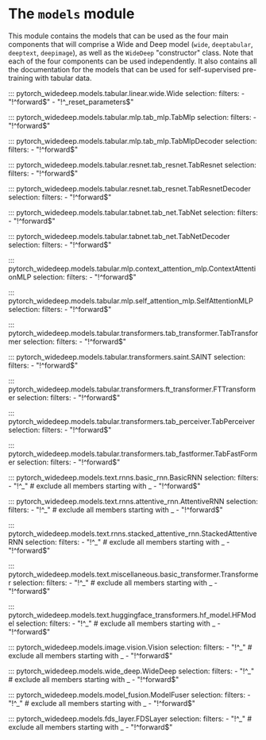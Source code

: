 # The ``models`` module

This module contains the models that can be used as the four main components
that will comprise a Wide and Deep model (``wide``, ``deeptabular``,
``deeptext``, ``deepimage``), as well as the ``WideDeep`` "constructor"
class. Note that each of the four components can be used independently. It
also contains all the documentation for the models that can be used for
self-supervised pre-training with tabular data.


::: pytorch_widedeep.models.tabular.linear.wide.Wide
    selection:
        filters:
            - "!^forward$"
            - "!^_reset_parameters$"

::: pytorch_widedeep.models.tabular.mlp.tab_mlp.TabMlp
    selection:
        filters:
            - "!^forward$"

::: pytorch_widedeep.models.tabular.mlp.tab_mlp.TabMlpDecoder
    selection:
        filters:
            - "!^forward$"

::: pytorch_widedeep.models.tabular.resnet.tab_resnet.TabResnet
    selection:
        filters:
            - "!^forward$"

::: pytorch_widedeep.models.tabular.resnet.tab_resnet.TabResnetDecoder
    selection:
        filters:
            - "!^forward$"

::: pytorch_widedeep.models.tabular.tabnet.tab_net.TabNet
    selection:
        filters:
            - "!^forward$"

::: pytorch_widedeep.models.tabular.tabnet.tab_net.TabNetDecoder
    selection:
        filters:
            - "!^forward$"

::: pytorch_widedeep.models.tabular.mlp.context_attention_mlp.ContextAttentionMLP
    selection:
        filters:
            - "!^forward$"

::: pytorch_widedeep.models.tabular.mlp.self_attention_mlp.SelfAttentionMLP
    selection:
        filters:
            - "!^forward$"

::: pytorch_widedeep.models.tabular.transformers.tab_transformer.TabTransformer
    selection:
        filters:
            - "!^forward$"

::: pytorch_widedeep.models.tabular.transformers.saint.SAINT
    selection:
        filters:
            - "!^forward$"

::: pytorch_widedeep.models.tabular.transformers.ft_transformer.FTTransformer
    selection:
        filters:
            - "!^forward$"

::: pytorch_widedeep.models.tabular.transformers.tab_perceiver.TabPerceiver
    selection:
        filters:
            - "!^forward$"

::: pytorch_widedeep.models.tabular.transformers.tab_fastformer.TabFastFormer
    selection:
        filters:
            - "!^forward$"

::: pytorch_widedeep.models.text.rnns.basic_rnn.BasicRNN
    selection:
        filters:
            - "!^_"  # exclude all members starting with _
            - "!^forward$"

::: pytorch_widedeep.models.text.rnns.attentive_rnn.AttentiveRNN
    selection:
        filters:
            - "!^_"  # exclude all members starting with _
            - "!^forward$"

::: pytorch_widedeep.models.text.rnns.stacked_attentive_rnn.StackedAttentiveRNN
    selection:
        filters:
            - "!^_"  # exclude all members starting with _
            - "!^forward$"

::: pytorch_widedeep.models.text.miscellaneous.basic_transformer.Transformer
    selection:
        filters:
            - "!^_"  # exclude all members starting with _
            - "!^forward$"

::: pytorch_widedeep.models.text.huggingface_transformers.hf_model.HFModel
    selection:
        filters:
            - "!^_"  # exclude all members starting with _
            - "!^forward$"


::: pytorch_widedeep.models.image.vision.Vision
    selection:
        filters:
            - "!^_"  # exclude all members starting with _
            - "!^forward$"

::: pytorch_widedeep.models.wide_deep.WideDeep
    selection:
        filters:
            - "!^_"  # exclude all members starting with _
            - "!^forward$"

::: pytorch_widedeep.models.model_fusion.ModelFuser
    selection:
        filters:
            - "!^_"  # exclude all members starting with _
            - "!^forward$"

::: pytorch_widedeep.models.fds_layer.FDSLayer
    selection:
        filters:
            - "!^_"  # exclude all members starting with _
            - "!^forward$"
